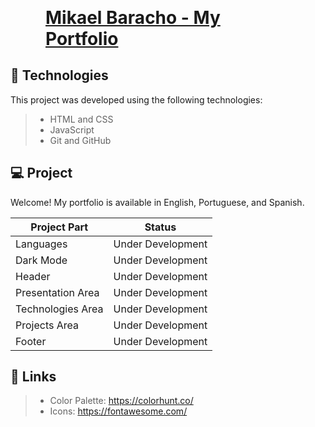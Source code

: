 <h1 style="display: block; text-decoration: underline; margin: 0.5em 2em;">Mikael Baracho - My Portfolio</h1>

## 🚀 Technologies

This project was developed using the following technologies:

> - HTML and CSS
> - JavaScript
> - Git and GitHub

## 💻 Project

Welcome! My portfolio is available in English, Portuguese, and Spanish.

| Project Part | Status |
| ------------ | ------ |
| Languages  | Under Development |
| Dark Mode | Under Development |
| Header | Under Development |
| Presentation Area | Under Development |
| Technologies Area | Under Development |
| Projects Area | Under Development |
| Footer | Under Development |

## 🔗 Links
> - Color Palette: https://colorhunt.co/
> - Icons: https://fontawesome.com/
